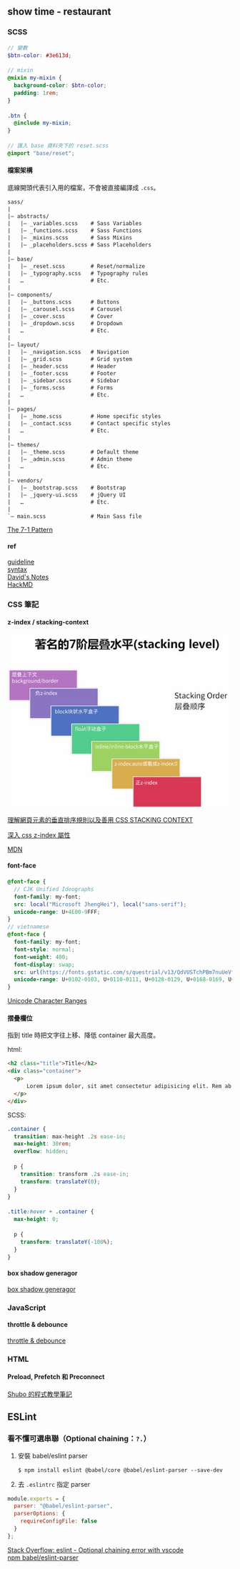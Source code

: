 ## show time - restaurant

### SCSS

```SCSS
// 變數
$btn-color: #3e613d;

// mixin
@mixin my-mixin {
  background-color: $btn-color;
  padding: 1rem;
}

.btn {
  @include my-mixin;
}

// 匯入 base 資料夾下的 reset.scss
@import "base/reset";
```

#### 檔案架構

底線開頭代表引入用的檔案，不會被直接編譯成 `.css`。

```shell
sass/
|
|– abstracts/
|   |– _variables.scss    # Sass Variables
|   |– _functions.scss    # Sass Functions
|   |– _mixins.scss       # Sass Mixins
|   |– _placeholders.scss # Sass Placeholders
|
|– base/
|   |– _reset.scss        # Reset/normalize
|   |– _typography.scss   # Typography rules
|   …                     # Etc.
|
|– components/
|   |– _buttons.scss      # Buttons
|   |– _carousel.scss     # Carousel
|   |– _cover.scss        # Cover
|   |– _dropdown.scss     # Dropdown
|   …                     # Etc.
|
|– layout/
|   |– _navigation.scss   # Navigation
|   |– _grid.scss         # Grid system
|   |– _header.scss       # Header
|   |– _footer.scss       # Footer
|   |– _sidebar.scss      # Sidebar
|   |– _forms.scss        # Forms
|   …                     # Etc.
|
|– pages/
|   |– _home.scss         # Home specific styles
|   |– _contact.scss      # Contact specific styles
|   …                     # Etc.
|
|– themes/
|   |– _theme.scss        # Default theme
|   |– _admin.scss        # Admin theme
|   …                     # Etc.
|
|– vendors/
|   |– _bootstrap.scss    # Bootstrap
|   |– _jquery-ui.scss    # jQuery UI
|   …                     # Etc.
|
`– main.scss              # Main Sass file
```
[The 7-1 Pattern](https://sass-guidelin.es/#the-7-1-pattern)

#### ref

[guideline](https://sass-guidelin.es/)  
[syntax](https://sass-lang.com/documentation/syntax)  
[David's Notes](https://yungshenglu.github.io/2017/12/26/SassNotes9/)  
[HackMD](https://hackmd.io/@yuci0213/r17cT6NiL)

### CSS 筆記

#### z-index / stacking-context

![stacking-context](./stacking_context.jpg)

[理解網頁元素的垂直排序規則以及善用 CSS STACKING CONTEXT](https://useme.medium.com/%E7%90%86%E8%A7%A3%E7%B6%B2%E9%A0%81%E5%85%83%E7%B4%A0%E7%9A%84%E5%9E%82%E7%9B%B4%E6%8E%92%E5%BA%8F%E8%A6%8F%E5%89%87%E4%BB%A5%E5%8F%8A%E5%96%84%E7%94%A8-stacking-context-8f5c8c0f6be2)

[深入 css z-index 屬性](https://andyyou.github.io/2016/03/03/z-index/)

[MDN](https://developer.mozilla.org/en-US/docs/Web/CSS/CSS_Positioning/Understanding_z_index)

#### font-face

```SCSS
@font-face {
  // CJK Unified Ideographs
  font-family: my-font;
  src: local("Microsoft JhengHei"), local("sans-serif");
  unicode-range: U+4E00-9FFF;
}
// vietnamese
@font-face {
  font-family: my-font;
  font-style: normal;
  font-weight: 400;
  font-display: swap;
  src: url(https://fonts.gstatic.com/s/questrial/v13/QdVUSTchPBm7nuUeVf70sSFlq20.woff2) format('woff2');
  unicode-range: U+0102-0103, U+0110-0111, U+0128-0129, U+0168-0169, U+01A0-01A1, U+01AF-01B0, U+1EA0-1EF9, U+20AB;
}
```

[Unicode Character Ranges](https://www.ling.upenn.edu/courses/Spring_2003/ling538/UnicodeRanges.html)

#### 摺疊欄位

指到 title 時把文字往上移、降低 container 最大高度。

html:

```html
<h2 class="title">Title</h2>
<div class="container">
  <p>
      Lorem ipsum dolor, sit amet consectetur adipisicing elit. Rem ab harum, expedita aperiam modi, autem nam quia cumque id debitis esse optio deleniti praesentium. Est aut at dicta aliquam facere!
  </p>
</div>

```

SCSS:

```SCSS
.container {
  transition: max-height .2s ease-in;
  max-height: 30rem;
  overflow: hidden;
  
  p {
    transition: transform .2s ease-in;
    transform: translateY(0);
  }
}

.title:hover + .container {
  max-height: 0;
  
  p {
    transform: translateY(-100%);
  }
}
```

#### box shadow generagor

[box shadow generagor](https://cssgenerator.org/box-shadow-css-generator.html0)

### JavaScript

#### throttle & debounce

[throttle & debounce](https://mropengate.blogspot.com/2017/12/dom-debounce-throttle.html?fbclid=IwAR1ncL2Wn9giRB8tTurV_ipXpRppvP1bCv1kX5ibrZgrzw3_5s_DZ2G3St8)

### HTML

#### Preload, Prefetch 和 Preconnect

[Shubo 的程式教學筆記](https://shubo.io/preload-prefetch-preconnect/)

## ESLint

### 看不懂可選串聯（Optional chaining：`?.`）

1. 安裝 babel/eslint parser

   ```shell
   $ npm install eslint @babel/core @babel/eslint-parser --save-dev
   ```

2. 去 `.eslintrc` 指定 parser

  ```JavaScript
  module.exports = {
    parser: "@babel/eslint-parser",
    parserOptions: {
      requireConfigFile: false
    }
  };
  ```

[Stack Overflow: eslint - Optional chaining error with vscode](https://stackoverflow.com/questions/61628947/eslint-optional-chaining-error-with-vscode)  
[npm babel/eslint-parser](https://www.npmjs.com/package/@babel/eslint-parser)
